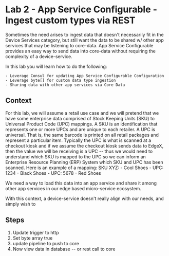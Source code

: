 # Lab 2 - App Service Configurable - Ingest custom types via REST

Sometimes the need arises to ingest data that doesn't necessarily fit in the Device Services category, but still want the data to be shared w/ other app services that may be listening to core-data. App Service Configurable provides an easy way to send data into core-data without requiring the complexity of a device-service.

In this lab you will learn how to do the following:

    - Leverage Consul for updating App Service Configurable Configuration
    - Leverage byte[] for custom data type ingestion
    - Sharing data with other app services via Core Data

## Context

For this lab, we will assume a retail use case and we will pretend that we have some enterprise data comprised of Stock Keeping Units (SKU) to Universal Product Code (UPC) mappings. A SKU is an identification that represents one or more UPCs and are unique to each retailer. A UPC is universal. That is, the same barcode is printed on all retail packages and represent a particular item. Typically the UPC is what is scanned at a checkout kiosk and if we assume the checkout kiosk sends data to EdgeX, then the value we will be receiving is a UPC -- thus we would need to understand which SKU is mapped to the UPC so we can inform an Enterprise Resource Planning (ERP) System which SKU and UPC has been scanned. Here is an example of a mapping:
    SKU XYZ: - Cool Shoes
        - UPC: 1234 - Black Shoes
        - UPC: 5678 - Red Shoes

We need a way to load this data into an app service and share it among other app services in our edge based micro-service ecosystem. 

With this context, a device-service doesn't really align with our needs, and simply wish to 

## Steps

1) Update trigger to http
2) Set byte array true
3) update pipeline to push to core
4) Now view data in database -- or rest call to core





